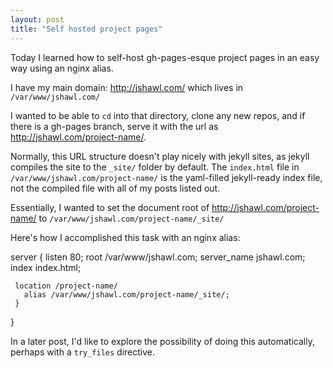 ```yaml
---
layout: post
title: "Self hosted project pages"
---
```


Today I learned how to self-host gh-pages-esque project pages in an easy way
using an nginx alias.

I have my main domain: http://jshawl.com/ which lives in `/var/www/jshawl.com/`

I wanted to be able to `cd` into that directory, clone any new repos, and if
there is a gh-pages branch, serve it with the url as http://jshawl.com/project-name/.

Normally, this URL structure doesn't play nicely with jekyll sites, as jekyll
compiles the site to the `_site/` folder by default. The `index.html` file in
`/var/www/jshawl.com/project-name/` is the yaml-filled jekyll-ready index file, 
not the compiled file with all of my posts listed out.

Essentially, I wanted to set the document root of http://jshawl.com/project-name/ to `/var/www/jshawl.com/project-name/_site/`

Here's how I accomplished this task with an nginx alias:

   server {
     listen 80;
     root /var/www/jshawl.com;
     server_name jshawl.com;
     index index.html;

     location /project-name/
       alias /var/www/jshawl.com/project-name/_site/;
     }

   } 

In a later post, I'd like to explore the possibility of doing this automatically, perhaps
with a `try_files` directive.
